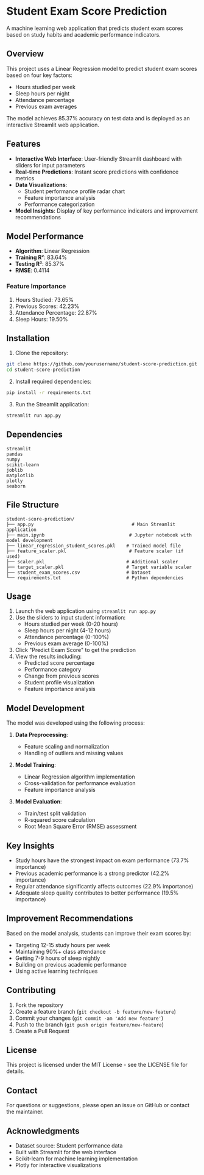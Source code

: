 # Student Exam Score Prediction

A machine learning web application that predicts student exam scores based on study habits and academic performance indicators.

## Overview

This project uses a Linear Regression model to predict student exam scores based on four key factors:
- Hours studied per week
- Sleep hours per night
- Attendance percentage
- Previous exam averages

The model achieves 85.37% accuracy on test data and is deployed as an interactive Streamlit web application.

## Features

- **Interactive Web Interface**: User-friendly Streamlit dashboard with sliders for input parameters
- **Real-time Predictions**: Instant score predictions with confidence metrics
- **Data Visualizations**: 
  - Student performance profile radar chart
  - Feature importance analysis
  - Performance categorization
- **Model Insights**: Display of key performance indicators and improvement recommendations

## Model Performance

- **Algorithm**: Linear Regression
- **Training R²**: 83.64%
- **Testing R²**: 85.37%
- **RMSE**: 0.4114

### Feature Importance
1. Hours Studied: 73.65%
2. Previous Scores: 42.23%
3. Attendance Percentage: 22.87%
4. Sleep Hours: 19.50%

## Installation

1. Clone the repository:
```bash
git clone https://github.com/yourusername/student-score-prediction.git
cd student-score-prediction
```

2. Install required dependencies:
```bash
pip install -r requirements.txt
```

3. Run the Streamlit application:
```bash
streamlit run app.py
```

## Dependencies

```
streamlit
pandas
numpy
scikit-learn
joblib
matplotlib
plotly
seaborn
```

## File Structure

```
student-score-prediction/
├── app.py                                    # Main Streamlit application
├── main.ipynb                               # Jupyter notebook with model development
├── linear_regression_student_scores.pkl    # Trained model file
├── feature_scaler.pkl                       # Feature scaler (if used)
├── scaler.pkl                              # Additional scaler
├── target_scaler.pkl                       # Target variable scaler
├── student_exam_scores.csv                 # Dataset
└── requirements.txt                        # Python dependencies
```

## Usage

1. Launch the web application using `streamlit run app.py`
2. Use the sliders to input student information:
   - Hours studied per week (0-20 hours)
   - Sleep hours per night (4-12 hours)
   - Attendance percentage (0-100%)
   - Previous exam average (0-100%)
3. Click "Predict Exam Score" to get the prediction
4. View the results including:
   - Predicted score percentage
   - Performance category
   - Change from previous scores
   - Student profile visualization
   - Feature importance analysis

## Model Development

The model was developed using the following process:

1. **Data Preprocessing**: 
   - Feature scaling and normalization
   - Handling of outliers and missing values

2. **Model Training**:
   - Linear Regression algorithm implementation
   - Cross-validation for performance evaluation
   - Feature importance analysis

3. **Model Evaluation**:
   - Train/test split validation
   - R-squared score calculation
   - Root Mean Square Error (RMSE) assessment

## Key Insights

- Study hours have the strongest impact on exam performance (73.7% importance)
- Previous academic performance is a strong predictor (42.2% importance)
- Regular attendance significantly affects outcomes (22.9% importance)
- Adequate sleep quality contributes to better performance (19.5% importance)

## Improvement Recommendations

Based on the model analysis, students can improve their exam scores by:
- Targeting 12-15 study hours per week
- Maintaining 90%+ class attendance
- Getting 7-9 hours of sleep nightly
- Building on previous academic performance
- Using active learning techniques

## Contributing

1. Fork the repository
2. Create a feature branch (`git checkout -b feature/new-feature`)
3. Commit your changes (`git commit -am 'Add new feature'`)
4. Push to the branch (`git push origin feature/new-feature`)
5. Create a Pull Request

## License

This project is licensed under the MIT License - see the LICENSE file for details.

## Contact

For questions or suggestions, please open an issue on GitHub or contact the maintainer.

## Acknowledgments

- Dataset source: Student performance data
- Built with Streamlit for the web interface
- Scikit-learn for machine learning implementation
- Plotly for interactive visualizations